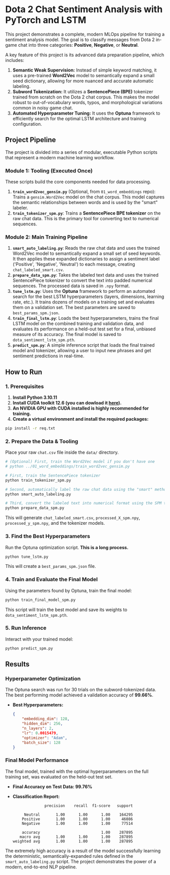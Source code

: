 # Dota 2 Chat Sentiment Analysis with PyTorch and LSTM

This project demonstrates a complete, modern MLOps pipeline for training a sentiment analysis model. The goal is to classify messages from Dota 2 in-game chat into three categories: **Positive**, **Negative**, or **Neutral**.

A key feature of this project is its advanced data preparation pipeline, which includes:
1.  **Semantic Weak Supervision:** Instead of simple keyword matching, it uses a pre-trained **Word2Vec** model to semantically expand a small seed dictionary, allowing for more nuanced and accurate automatic labeling.
2.  **Subword Tokenization:** It utilizes a **SentencePiece (BPE)** tokenizer trained from scratch on the Dota 2 chat corpus. This makes the model robust to out-of-vocabulary words, typos, and morphological variations common in noisy game chat.
3.  **Automated Hyperparameter Tuning:** It uses the **Optuna** framework to efficiently search for the optimal LSTM architecture and training configuration.

## Project Pipeline

The project is divided into a series of modular, executable Python scripts that represent a modern machine learning workflow.

### Module 1: Tooling (Executed Once)

These scripts build the core components needed for data processing.

1.  **`train_word2vec_gensim.py`** (Optional, from `01_word_embeddings` repo): Trains a `gensim.Word2Vec` model on the chat corpus. This model captures the semantic relationships between words and is used by the "smart" labeler.
2.  **`train_tokenizer_spm.py`**: Trains a **SentencePiece BPE tokenizer** on the raw chat data. This is the primary tool for converting text to numerical sequences.

### Module 2: Main Training Pipeline

1.  **`smart_auto_labeling.py`**: Reads the raw chat data and uses the trained Word2Vec model to semantically expand a small set of seed keywords. It then applies these expanded dictionaries to assign a sentiment label ('Positive', 'Negative', 'Neutral') to each message, creating `chat_labeled_smart.csv`.
2.  **`prepare_data_spm.py`**: Takes the labeled text data and uses the trained SentencePiece tokenizer to convert the text into padded numerical sequences. The processed data is saved in `.npy` format.
3.  **`tune_lstm.py`**: Uses the **Optuna** framework to perform an automated search for the best LSTM hyperparameters (layers, dimensions, learning rate, etc.). It trains dozens of models on a training set and evaluates them on a validation set. The best parameters are saved to `best_params_spm.json`.
4.  **`train_final_lstm.py`**: Loads the best hyperparameters, trains the final LSTM model on the combined training and validation data, and evaluates its performance on a held-out test set for a final, unbiased measure of its accuracy. The final model is saved to `dota_sentiment_lstm_spm.pth`.
5.  **`predict_spm.py`**: A simple inference script that loads the final trained model and tokenizer, allowing a user to input new phrases and get sentiment predictions in real-time.

## How to Run

### 1. Prerequisites
1. **Install Python 3.10.11**
2.  **Install CUDA toolkit 12.6 (you can dowload it [here](https://developer.nvidia.com/cuda-12-6-0-download-archive)).**
3. **An NVIDIA GPU with CUDA installed is highly recommended for training.**
4. **Create a virtual environment and install the required packages:**
  ```bash
  pip install -r req.txt
  ```

### 2. Prepare the Data & Tooling
Place your raw `chat.csv` file inside the `data/` directory.

```bash
# (Optional) First, train the Word2Vec model if you don't have one
# python ../01_word_embeddings/train_word2vec_gensim.py

# First, train the SentencePiece tokenizer
python train_tokenizer_spm.py

# Second, automatically label the raw chat data using the "smart" method
python smart_auto_labeling.py

# Third, convert the labeled text into numerical format using the SPM tokenizer
python prepare_data_spm.py
```
This will generate `chat_labeled_smart.csv`, `processed_X_spm.npy`, `processed_y_spm.npy`, and the tokenizer models.

### 3. Find the Best Hyperparameters
Run the Optuna optimization script. **This is a long process.**
```bash
python tune_lstm.py
```
This will create a `best_params_spm.json` file.

### 4. Train and Evaluate the Final Model
Using the parameters found by Optuna, train the final model:
```bash
python train_final_model_spm.py
```
This script will train the best model and save its weights to `dota_sentiment_lstm_spm.pth`.

### 5. Run Inference
Interact with your trained model:
```bash
python predict_spm.py
```

## Results

### Hyperparameter Optimization
The Optuna search was run for 30 trials on the subword-tokenized data. The best performing model achieved a validation accuracy of **99.66%**.

*   **Best Hyperparameters:**
    ```json
    {
        "embedding_dim": 128,
        "hidden_dim": 256,
        "n_layers": 2,
        "lr": 0.0015479,
        "optimizer": "Adam",
        "batch_size": 128
    }
    ```

### Final Model Performance
The final model, trained with the optimal hyperparameters on the full training set, was evaluated on the held-out test set.

*   **Final Accuracy on Test Data: 99.76%**

*   **Classification Report:**
    ```
                  precision    recall  f1-score   support

         Neutral       1.00      1.00      1.00    164295
        Positive       1.00      1.00      1.00     46086
        Negative       1.00      1.00      1.00     77514

        accuracy                           1.00    287895
       macro avg       1.00      1.00      1.00    287895
    weighted avg       1.00      1.00      1.00    287895
    ```

The extremely high accuracy is a result of the model successfully learning the deterministic, semantically-expanded rules defined in the `smart_auto_labeling.py` script. The project demonstrates the power of a modern, end-to-end NLP pipeline.
